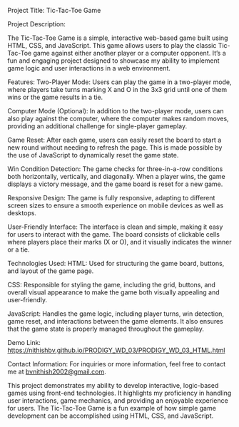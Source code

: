 Project Title: Tic-Tac-Toe Game

Project Description:

The Tic-Tac-Toe Game is a simple, interactive web-based game built using HTML, CSS, and JavaScript. This game allows users to play the classic Tic-Tac-Toe game against either another player or a computer opponent. It’s a fun and engaging project designed to showcase my ability to implement game logic and user interactions in a web environment.

Features:
Two-Player Mode:
Users can play the game in a two-player mode, where players take turns marking X and O in the 3x3 grid until one of them wins or the game results in a tie.

Computer Mode (Optional):
In addition to the two-player mode, users can also play against the computer, where the computer makes random moves, providing an additional challenge for single-player gameplay.

Game Reset:
After each game, users can easily reset the board to start a new round without needing to refresh the page. This is made possible by the use of JavaScript to dynamically reset the game state.

Win Condition Detection:
The game checks for three-in-a-row conditions both horizontally, vertically, and diagonally. When a player wins, the game displays a victory message, and the game board is reset for a new game.

Responsive Design:
The game is fully responsive, adapting to different screen sizes to ensure a smooth experience on mobile devices as well as desktops.

User-Friendly Interface:
The interface is clean and simple, making it easy for users to interact with the game. The board consists of clickable cells where players place their marks (X or O), and it visually indicates the winner or a tie.

Technologies Used:
HTML: Used for structuring the game board, buttons, and layout of the game page.

CSS: Responsible for styling the game, including the grid, buttons, and overall visual appearance to make the game both visually appealing and user-friendly.

JavaScript: Handles the game logic, including player turns, win detection, game reset, and interactions between the game elements. It also ensures that the game state is properly managed throughout the gameplay.

Demo Link:
https://nithishbv.github.io/PRODIGY_WD_03/PRODIGY_WD_03_HTML.html

Contact Information:
For inquiries or more information, feel free to contact me at bvnithish2002@gmail.com.

This project demonstrates my ability to develop interactive, logic-based games using front-end technologies. It highlights my proficiency in handling user interactions, game mechanics, and providing an enjoyable experience for users. The Tic-Tac-Toe Game is a fun example of how simple game development can be accomplished using HTML, CSS, and JavaScript.
